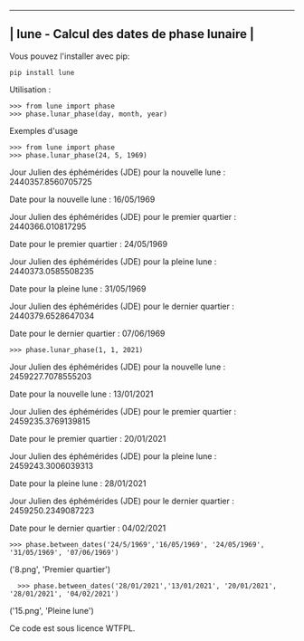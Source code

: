 ---------------------------------------------------
|    lune - Calcul des dates de phase lunaire    |
---------------------------------------------------

Vous pouvez l'installer avec pip:

    pip install lune

Utilisation :

    >>> from lune import phase
    >>> phase.lunar_phase(day, month, year)

Exemples d'usage

    >>> from lune import phase
    >>> phase.lunar_phase(24, 5, 1969)


Jour Julien des éphémérides (JDE) pour la nouvelle lune : 2440357.8560705725


Date pour la nouvelle lune : 16/05/1969


Jour Julien des éphémérides (JDE) pour le premier quartier : 2440366.010817295


Date pour le premier quartier : 24/05/1969


Jour Julien des éphémérides (JDE) pour la pleine lune : 2440373.0585508235


Date pour la pleine lune : 31/05/1969


Jour Julien des éphémérides (JDE) pour le dernier quartier : 2440379.6528647034


Date pour le dernier quartier : 07/06/1969

    >>> phase.lunar_phase(1, 1, 2021)

Jour Julien des éphémérides (JDE) pour la nouvelle lune : 2459227.7078555203


Date pour la nouvelle lune : 13/01/2021


Jour Julien des éphémérides (JDE) pour le premier quartier : 2459235.3769139815


Date pour le premier quartier : 20/01/2021


Jour Julien des éphémérides (JDE) pour la pleine lune : 2459243.3006039313


Date pour la pleine lune : 28/01/2021


Jour Julien des éphémérides (JDE) pour le dernier quartier : 2459250.2349087223


Date pour le dernier quartier : 04/02/2021


    >>> phase.between_dates('24/5/1969','16/05/1969', '24/05/1969', '31/05/1969', '07/06/1969')
 
 
('8.png', 'Premier quartier')
  
  
      >>> phase.between_dates('28/01/2021','13/01/2021', '20/01/2021', '28/01/2021', '04/02/2021')
 
    
('15.png', 'Pleine lune')


Ce code est sous licence WTFPL.

